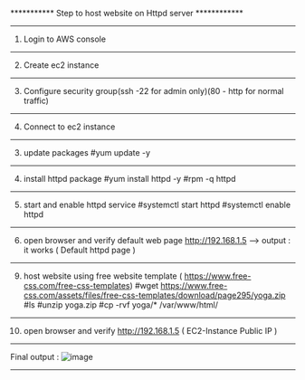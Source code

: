 *********** Step to host website on Httpd server ************

----------------------------------------------
1. Login to  AWS console
---------------------------------------------------------------------------------
2. Create ec2 instance
---------------------------------------------------------------------------------
3. Configure security group(ssh -22 for admin only)(80 - http for normal traffic)
---------------------------------------------------------------------------------
4. Connect to ec2 instance
---------------------------------------------------------------------------------
3. update packages
#yum   update  -y
---------------------------------------------------------------------------------
4. install httpd package
#yum  install  httpd   -y
#rpm   -q    httpd
---------------------------------------------------------------------------------
5. start and enable httpd service
#systemctl   start   httpd
#systemctl   enable  httpd
---------------------------------------------------------------------------------
6. open browser and verify default web page
http://192.168.1.5 --> output : it works ( Default httpd page )
---------------------------------------------------------------------------------
9. host website using free website template ( https://www.free-css.com/free-css-templates)
#wget  https://www.free-css.com/assets/files/free-css-templates/download/page295/yoga.zip
#ls
#unzip  yoga.zip
#cp -rvf yoga/* /var/www/html/
---------------------------------------------------------------------------------
10. open browser and verify
http://192.168.1.5 ( EC2-Instance Public IP )
--------------------------------------------------------------------------------
Final output :
![image](https://github.com/user-attachments/assets/8ee63132-09f6-4017-8cf7-2d3ecb640bd3)

---------------------------------------------------------------------------------
